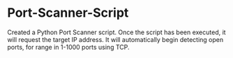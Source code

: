 # Port-Scanner-Script
Created a Python Port Scanner script. Once the script has been executed, it will request the target IP address. It will automatically begin detecting open ports, for range in 1-1000 ports using TCP. 
